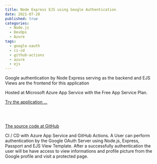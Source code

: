 ```yaml
---
title: Node Express EJS using Google Authentication
date: 2021-07-28
published: true
categories:
  - Node.js
  - DevOps
  - Azure
tags:
  - google-oauth
  - ci-cd
  - github-actions
  - azure
  - ejs
---
```


Google authentication by Node Express serving as the backend and EJS Views are the frontend for this application

Hosted at Microsoft Azure App Service with the Free App Service Plan.

<a href="https://pso-express-auth-ejs-goog.azurewebsites.net" target="_blank" title="Authentication by Google and Node.js">Try the application ...</a>

<br /><br />

<a href="https://github.com/persteenolsen/express-oauth-ejs" target="_blank">The source code at GitHub</a>

CI / CD with Azure App Service and GitHub Actions. A User can perform authentication by the Google OAuth Server using Node.js, Express, Passport and EJS View Template. After a successfully authentication the user will be have access to view informations and profile picture from the Google profile and visit a protected page.




